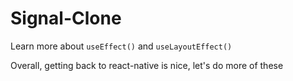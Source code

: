 # Signal-Clone
Learn more about ```useEffect()``` and ```useLayoutEffect()```

Overall, getting back to react-native is nice, let's do more of these
